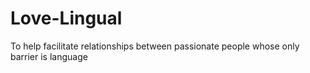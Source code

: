 # Love-Lingual
To help facilitate relationships between passionate people whose only barrier is language
